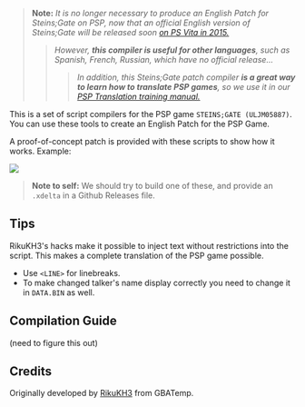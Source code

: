 > **Note:** _It is no longer necessary to produce an English Patch for Steins;Gate on PSP, now that an official English version of Steins;Gate will be released soon [on PS Vita in 2015.](http://www.ricedigital.co.uk/steins-gate-ps-vita-ps3-coming-2015/)_  
> > _However, **this compiler is useful for other languages**, such as Spanish, French, Russian, which have no official release..._  
> > >  _In addition, this Steins;Gate patch compiler **is a great way to learn how to translate PSP games**, so we use it in our [PSP Translation training manual.](https://en.wikibooks.org/wiki/PSP/Steins_Gate_Translation)_  

This is a set of script compilers for the PSP game `STEINS;GATE (ULJM05887)`. You can use these tools to create an English Patch for the PSP Game.

A proof-of-concept patch is provided with these scripts to show how it works. Example:

![](http://i.imgur.com/P8ypaT4.png)

> **Note to self:** We should try to build one of these, and provide an `.xdelta` in a Github Releases file.

## Tips

RikuKH3's hacks make it possible to inject text without restrictions into the script. This makes a complete translation of the PSP game possible.

* Use `<LINE>` for linebreaks.
* To make changed talker's name display correctly you need to change it in `DATA.BIN` as well.

## Compilation Guide

(need to figure this out)

## Credits

Originally developed by [RikuKH3](https://gbatemp.net/threads/steins-gate-anyone-familiar-with-this-game-engine.346275/page-2#post-5065600) from GBATemp.
